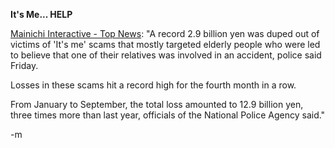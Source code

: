<strong> It's Me... HELP </strong>

<a href="http://mdn.mainichi.co.jp/news/20041105p2a00m0dm015000c.html">Mainichi Interactive - Top News</a>: "A record 2.9 billion yen was duped out of victims of 'It's me' scams that mostly targeted elderly people who were led to believe that one of their relatives was involved in an accident, police said Friday.

Losses in these scams hit a record high for the fourth month in a row.

From January to September, the total loss amounted to 12.9 billion yen, three times more than last year, officials of the National Police Agency said."

-m